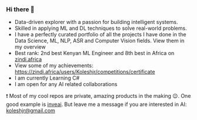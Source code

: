 ### Hi there 👋

- Data-driven explorer with a passion for building intelligent systems. 
- Skilled in applying ML and DL techniques to solve real-world problems.
- I have a perfectly curated portfolio of all the projects I have done in the Data Science, ML, NLP, ASR and Computer Vision fields. View them in my overview
- Best rank: 2nd best Kenyan ML Engineer and 8th best in Africa on [zindi.africa](https://zindi.africa)
- View some of my achievements: https://zindi.africa/users/Koleshjr/competitions/certificate
- I am currently Learning C#
- I am open for any AI related collaborations

❗  Most of my cool repos are private, amazing products in the making 😉. One good example is [inveai](https://www.linkedin.com/feed/update/urn:li:activity:7139905752252534784/). But leave me a message if you are interested in AI: koleshjr@gmail.com<br ><br >

